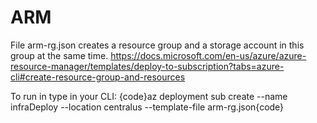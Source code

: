 # ARM
File arm-rg.json creates a resource group and a storage account in this group at the same time.
https://docs.microsoft.com/en-us/azure/azure-resource-manager/templates/deploy-to-subscription?tabs=azure-cli#create-resource-group-and-resources

To run in type in your CLI:
{code}az deployment sub create --name infraDeploy --location centralus  --template-file arm-rg.json{code}
